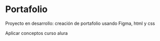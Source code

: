 # Portafolio
Proyecto en desarrollo: creación de portafolio usando Figma, html y css

Aplicar conceptos curso alura
